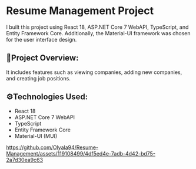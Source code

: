 # Resume Management Project
I built this project using React 18, ASP.NET Core 7 WebAPI, TypeScript, and Entity Framework Core. Additionally, the Material-UI framework was chosen for the user interface design.

## 🚀Project Overview:
It includes features such as viewing companies, adding new companies, and creating job positions.

## ⚙️Technologies Used:
- React 18
- ASP.NET Core 7 WebAPI
- TypeScript
- Entity Framework Core
- Material-UI (MUI)

https://github.com/Olyala94/Resume-Management/assets/119108499/4df5ed4e-7adb-4d42-bd75-2a7d30ea9c63

